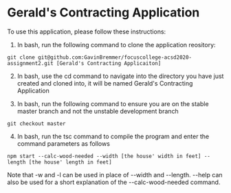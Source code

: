 # Gerald's Contracting Application

To use this application, please follow these instructions:

1. In bash, run the following command to clone the application reository:
```
git clone git@github.com:GavinBremmer/focuscollege-acsd2020-assignment2.git [Gerald's Contracting Applicaiton]
```
2. In bash, use the cd command to navigate into the directory you have just created and cloned into, it will be named Gerald's Contracting Application

3. In bash, run the following command to ensure you are on the stable master branch and not the unstable development branch
```
git checkout master
```
4. In bash, run the tsc command to compile the program and enter the command parameters as follows
```
npm start --calc-wood-needed --width [the house' width in feet] --length [the house' length in feet]
```
Note that -w and -l can be used in place of --width and --length. --help can also be used for a short explanation of the --calc-wood-needed command.